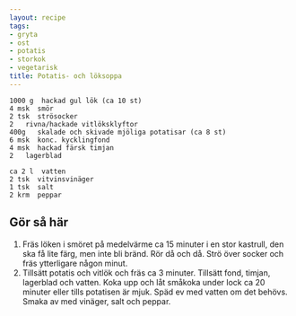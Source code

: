 ```yaml
---
layout: recipe
tags:
- gryta
- ost
- potatis
- storkok
- vegetarisk
title: Potatis- och löksoppa
---
```



```
1000 g  hackad gul lök (ca 10 st)
4 msk  smör
2 tsk  strösocker
2   rivna/hackade vitlöksklyftor
400g   skalade och skivade mjöliga potatisar (ca 8 st)
6 msk  konc. kycklingfond
4 msk  hackad färsk timjan
2   lagerblad

ca 2 l  vatten
2 tsk  vitvinsvinäger
1 tsk  salt
2 krm  peppar
```

## Gör så här
1. Fräs löken i smöret på medelvärme ca 15 minuter i en stor kastrull, den ska
   få lite färg, men inte bli bränd. Rör då och då. Strö över socker och fräs
   ytterligare någon minut.
2. Tillsätt potatis och vitlök och fräs ca 3 minuter. Tillsätt fond, timjan,
   lagerblad och vatten. Koka upp och låt småkoka under lock ca 20 minuter
   eller tills potatisen är mjuk. Späd ev med vatten om det behövs. Smaka av
   med vinäger, salt och peppar.
